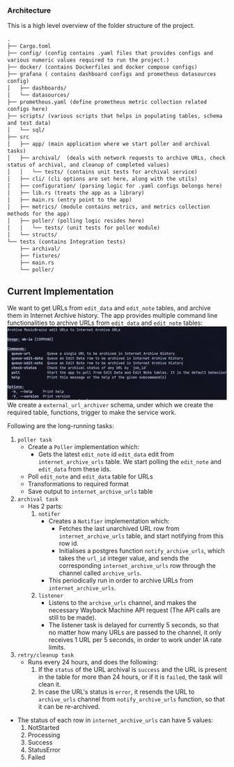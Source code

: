 ### Architecture

This is a high level overview of the folder structure of the project.

```
.
├── Cargo.toml
├── config/ (config contains .yaml files that provides configs and various numeric values required to run the project.)
├── docker/ (contains Dockerfiles and docker compose configs)
├── grafana ( contains dashboard configs and prometheus datasources config)
│   ├── dashboards/
│   └── datasources/
├── prometheus.yaml (define prometheus metric collection related configs here)
├── scripts/ (various scripts that helps in populating tables, schema and test data)
│   └── sql/
├── src
│   ├── app/ (main application where we start poller and archival tasks) 
│   ├── archival/  (deals with network requests to archive URLs, check status of archival, and cleanup of completed values) 
│   │   └── tests/ (contains unit tests for archival service)
│   ├── cli/ (cli options are set here, along with the utils)
│   ├── configuration/ (parsing logic for .yaml configs belongs here)
│   ├── lib.rs (treats the app as a library)
│   ├── main.rs (entry point to the app)
│   ├── metrics/ (module contains metrics, and metrics collection methods for the app)
│   ├── poller/ (polling logic resides here)
│   │   └── tests/ (unit tests for poller module)
│   └── structs/
└── tests (contains Integration tests)
    ├── archival/
    ├── fixtures/
    ├── main.rs 
    └── poller/
```


## Current Implementation

We want to get URLs from `edit_data` and `edit_note` tables, and archive them in Internet Archive history.
The app provides multiple command line functionalities to archive URLs from `edit_data` and `edit_note` tables:
![CLI functionality](../assets/cli.png)
We create a `external_url_archiver` schema, under which we create the required table, functions, trigger to make the service work.

Following are the long-running tasks:

1. `poller task`
   - Create a `Poller` implementation which:
     - Gets the latest `edit_note` id `edit_data` edit from `internet_archive_urls` table. We start polling the `edit_note` and `edit_data` from these ids.
   - Poll `edit_note` and `edit_data` table for URLs
   - Transformations to required format
   - Save output to `internet_archive_urls` table
2. `archival task`
   - Has 2 parts:
     1. `notifer`
         - Creates a `Notifier` implementation which:
           - Fetches the last unarchived URL row from `internet_archive_urls` table, and start notifying from this row id.
           - Initialises a postgres function `notify_archive_urls`, which takes the `url_id` integer value, and sends the corresponding `internet_archive_urls` row through the channel called `archive_urls`.
         - This periodically run in order to archive URLs from `internet_archive_urls`.
     2. `listener`
         - Listens to the `archive_urls` channel, and makes the necessary Wayback Machine API request (The API calls are still to be made).
         - The listener task is delayed for currently 5 seconds, so that no matter how many URLs are passed to the channel, it only receives 1 URL per 5 seconds, in order to work under IA rate limits.
3. `retry/cleanup task`
   - Runs every 24 hours, and does the following:
     1. If the `status` of the URL archival is `success` and the URL is present in the table for more than 24 hours, or if it is `failed`, the task will clean it. 
     2. In case the URL's status is `error`, it resends the URL to `archive_urls` channel from `notify_archive_urls` function, so that it can be re-archived.

- The status of each row in `internet_archive_urls` can have 5 values:
  1. NotStarted
  2. Processing
  3. Success
  4. StatusError
  5. Failed